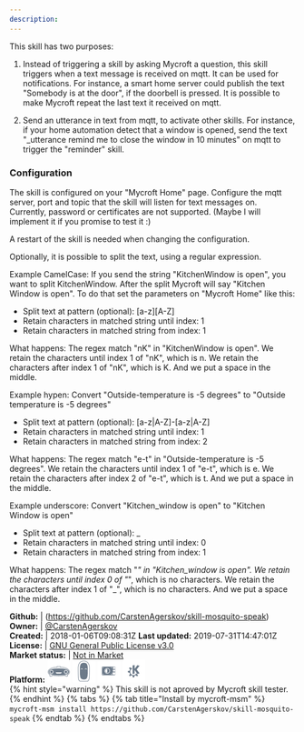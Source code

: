 ```yaml
---
description: 
---
```

This skill has two purposes:
1) Instead of triggering a skill by asking Mycroft a question, this skill triggers when a text message is received on mqtt.
It can be used for notifications. For instance, a smart home server could publish the text "Somebody is at the door", if the doorbell is pressed.
It is possible to make Mycroft repeat the last text it received on mqtt.

2) Send an utterance in text from mqtt, to activate other skills. For instance, if your
home automation detect that a window is opened, send the text "_utterance remind me to close the window in 10 minutes" on mqtt to
trigger the "reminder" skill.


### Configuration
The skill is configured on your "Mycroft Home" page. Configure the mqtt server, port and topic that the skill will listen for text messages on.
Currently, password or certificates are not supported. (Maybe I will implement it if you promise to test it :)

A restart of the skill is needed when changing the configuration.

Optionally, it is possible to split the text, using a regular expression.

Example CamelCase: If you send the string "KitchenWindow is open",
you want to split KitchenWindow. After the split Mycroft will say "Kitchen Window is open". To do that set the parameters on "Mycroft Home" like this:
* Split text at pattern (optional): [a-z][A-Z]
* Retain characters in matched string until index: 1
* Retain characters in matched string from index: 1

What happens: The regex match "nK" in "KitchenWindow is open". We retain the characters until index 1 of "nK", which is n.
We retain the characters after index 1 of "nK", which is K. And we put a space in the middle.

Example hypen: Convert "Outside-temperature is -5 degrees" to "Outside temperature is -5 degrees"
* Split text at pattern (optional): [a-z|A-Z]-[a-z|A-Z]
* Retain characters in matched string until index: 1
* Retain characters in matched string from index: 2

What happens: The regex match "e-t" in "Outside-temperature is -5 degrees".  We retain the characters until index 1 of "e-t", which is e.
We retain the characters after index 2 of "e-t", which is t. And we put a space in the middle.

Example underscore: Convert "Kitchen_window is open" to "Kitchen Window is open"
* Split text at pattern (optional): _
* Retain characters in matched string until index: 0
* Retain characters in matched string from index: 1

What happens: The regex match "_" in "Kitchen_window is open".  We retain the characters until index 0 of "_", which is no characters.
We retain the characters after index 1 of "_", which is no characters. And we put a space in the middle.

**Github:** | (https://github.com/CarstenAgerskov/skill-mosquito-speak)  
**Owner:** | [@CarstenAgerskov](https://github.com/CarstenAgerskov)  
**Created:** | 2018-01-06T09:08:31Z  **Last updated:** 2019-07-31T14:47:01Z  
**License:** | [GNU General Public License v3.0](https://api.github.com/licenses/gpl-3.0)  
**Market status:** | [Not in Market](https://market.mycroft.ai/skill/)  
**Platform:**   ![](.gitbook/assets/mark-1-icon.png)  ![](.gitbook/assets/mark-2-icon.png)  ![](.gitbook/assets/picroft-icon.png)  ![](.gitbook/assets/kde.png)   
{% hint style="warning" %}
This skill is not aproved by Mycroft skill tester.
{% endhint %}
  {% tabs %}
{% tab title="Install by mycroft-msm" %}
``` mycroft-msm install https://github.com/CarstenAgerskov/skill-mosquito-speak```
{% endtab %}
  {% endtabs %}
  